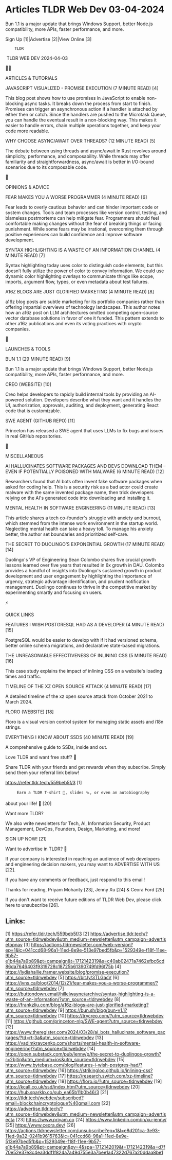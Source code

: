 # Articles TLDR Web Dev 03-04-2024

Bun 1.1 is a major update that brings Windows Support, better Node.js
compatibility, more APIs, faster performance, and more.  

Sign Up [1]|Advertise [2]|View Online [3] 

		TLDR 

 TLDR WEB DEV 2024-04-03

🧑‍💻 

ARTICLES & TUTORIALS

 JAVASCRIPT VISUALIZED - PROMISE EXECUTION (7 MINUTE READ) [4] 

 This blog post shows how to use promises in JavaScript to enable
non-blocking async tasks. It breaks down the process from start to
finish. Promises can trigger an asynchronous action if a handler is
attached by either then or catch. Since the handlers are pushed to the
Microtask Queue, you can handle the eventual result in a non-blocking
way. This makes it easier to handle errors, chain multiple operations
together, and keep your code more readable. 

 WHY CHOOSE ASYNC/AWAIT OVER THREADS? (12 MINUTE READ) [5] 

 The debate between using threads and async/await in Rust revolves
around simplicity, performance, and composability. While threads may
offer familiarity and straightforwardness, async/await is better in
I/O-bound scenarios due to its composable code. 

🧠 

OPINIONS & ADVICE

 FEAR MAKES YOU A WORSE PROGRAMMER (4 MINUTE READ) [6] 

 Fear leads to overly cautious behavior and can hinder important code
or system changes. Tools and team processes like version control,
testing, and blameless postmortems can help mitigate fear. Programmers
should feel comfortable making changes without the fear of breaking
things or facing punishment. While some fears may be irrational,
overcoming them through positive experiences can build confidence and
improve software development. 

 SYNTAX HIGHLIGHTING IS A WASTE OF AN INFORMATION CHANNEL (4 MINUTE
READ) [7] 

 Syntax highlighting today uses color to distinguish code elements,
but this doesn’t fully utilize the power of color to convey
information. We could use dynamic color highlighting overlays to
communicate things like scope, imports, argument flow, types, or even
metadata about test failures. 

 A16Z BLOGS ARE JUST GLORIFIED MARKETING (4 MINUTE READ) [8] 

 a16z blog posts are subtle marketing for its portfolio companies
rather than offering impartial overviews of technology landscapes.
This author notes how an a16z post on LLM architectures omitted
competing open-source vector database solutions in favor of one it
funded. This pattern extends to other a16z publications and even its
voting practices with crypto companies. 

🚀 

LAUNCHES & TOOLS

 BUN 1.1 (29 MINUTE READ) [9] 

 Bun 1.1 is a major update that brings Windows Support, better Node.js
compatibility, more APIs, faster performance, and more. 

 CREO (WEBSITE) [10] 

 Creo helps developers to rapidly build internal tools by providing an
AI-powered solution. Developers describe what they want and it handles
the UI, authorization, approvals, auditing, and deployment, generating
React code that is customizable. 

 SWE AGENT (GITHUB REPO) [11] 

 Princeton has released a SWE agent that uses LLMs to fix bugs and
issues in real GitHub repositories. 

🎁 

MISCELLANEOUS

 AI HALLUCINATES SOFTWARE PACKAGES AND DEVS DOWNLOAD THEM – EVEN IF
POTENTIALLY POISONED WITH MALWARE (6 MINUTE READ) [12] 

 Researchers found that AI bots often invent fake software packages
when asked for coding help. This is a security risk as a bad actor
could create malware with the same invented package name, then trick
developers relying on the AI's generated code into downloading and
installing it. 

 MENTAL HEALTH IN SOFTWARE ENGINEERING (11 MINUTE READ) [13] 

 This article shares a tech co-founder's struggle with anxiety and
burnout, which stemmed from the intense work environment in the
startup world. Neglecting mental health can take a heavy toll. To
manage his anxiety better, the author set boundaries and prioritized
self-care. 

 THE SECRET TO DUOLINGO’S EXPONENTIAL GROWTH (17 MINUTE READ) [14] 

 Duolingo's VP of Engineering Sean Colombo shares five crucial growth
lessons learned over five years that resulted in 6x growth in DAU.
Colombo provides a handful of insights into Duolingo's sustained
growth in product development and user engagement by highlighting the
importance of urgency, strategic advantage identification, and prudent
notification management. Duolingo continues to thrive in the
competitive market by experimenting smartly and focusing on users. 

⚡ 

QUICK LINKS

 FEATURES I WISH POSTGRESQL HAD AS A DEVELOPER (4 MINUTE READ) [15] 

 PostgreSQL would be easier to develop with if it had versioned
schema, better online schema migrations, and declarative state-based
migrations. 

 THE UNREASONABLE EFFECTIVENESS OF INLINING CSS (5 MINUTE READ) [16] 

 This case study explains the impact of inlining CSS on a website's
loading times and traffic. 

 TIMELINE OF THE XZ OPEN SOURCE ATTACK (4 MINUTE READ) [17] 

 A detailed timeline of the xz open source attack from October 2021 to
March 2024. 

 FLORO (WEBSITE) [18] 

 Floro is a visual version control system for managing static assets
and i18n strings. 

 EVERYTHING I KNOW ABOUT SSDS (40 MINUTE READ) [19] 

 A comprehensive guide to SSDs, inside and out. 

Love TLDR and want free stuff? 🎁

 Share TLDR with your friends and get rewards when they subscribe.
Simply send them your referral link below! 

 https://refer.tldr.tech/559beb5f/3 [1] 

		 Earn a TLDR T-shirt 👕, slides 🩴, or even an autobiography
about your life! 🤯 [20] 

Want more TLDR?

 We also write newsletters for Tech, AI, Information Security, Product
Management, DevOps, Founders, Design, Marketing, and more! 

SIGN UP NOW! [21] 

Want to advertise in TLDR? 📰

 If your company is interested in reaching an audience of web
developers and engineering decision makers, you may want to ADVERTISE
WITH US [22]. 

 If you have any comments or feedback, just respond to this email! 

Thanks for reading, 
Priyam Mohanty [23], Jenny Xu [24] & Ceora Ford [25] 

If you don't want to receive future editions of TLDR Web Dev,
please click here to unsubscribe [26]. 

 

Links:
------
[1] https://refer.tldr.tech/559beb5f/3
[2] https://advertise.tldr.tech/?utm_source=tldrwebdev&utm_medium=newsletter&utm_campaign=advertisetopnav
[3] https://actions.tldrnewsletter.com/web-version?ep=1&lc=041ccd68-96a1-11ed-8e9e-513e97bed5fb&p=1529349e-f18f-11ee-9b57-e1b44a7a9b89&pt=campaign&t=1712142319&s=c40ab02471a7462efbc6cd86da7646403f9319728c18725b61390749fd96f75b
[4] https://lydiahallie.framer.website/blog/promise-execution?utm_source=tldrwebdev
[5] https://bit.ly/3TLGacV
[6] https://jvns.ca/blog/2014/12/21/fear-makes-you-a-worse-programmer/?utm_source=tldrwebdev
[7] https://buttondown.email/hillelwayne/archive/syntax-highlighting-is-a-waste-of-an-information/?utm_source=tldrwebdev
[8] https://frankzliu.com/blog/a16z-blogs-are-just-glorified-marketing?utm_source=tldrwebdev
[9] https://bun.sh/blog/bun-v1.1?utm_source=tldrwebdev
[10] https://trycreo.com/?utm_source=tldrwebdev
[11] https://github.com/princeton-nlp/SWE-agent?utm_source=tldrwebdev
[12] https://www.theregister.com/2024/03/28/ai_bots_hallucinate_software_packages/?td=rt-3a&utm_source=tldrwebdev
[13] https://vadimkravcenko.com/shorts/mental-health-in-software-engineering/?utm_source=tldrwebdev
[14] https://open.substack.com/pub/lenny/p/the-secret-to-duolingos-growth?r=2bjtip&utm_medium=ios&utm_source=tldrwebdev
[15] https://www.bytebase.com/blog/features-i-wish-postgres-had/?utm_source=tldrwebdev
[16] https://strikingloo.github.io/inlining-css?utm_source=tldrwebdev
[17] https://research.swtch.com/xz-timeline?utm_source=tldrwebdev
[18] https://floro.io/?utm_source=tldrwebdev
[19] https://kcall.co.uk/ssd/index.html?utm_source=tldrwebdev
[20] https://hub.sparklp.co/sub_ea65b11b0b46/3
[21] https://tldr.tech/webdev/subscribed?email=blockchaincryptologue%40gmail.com
[22] https://advertise.tldr.tech/?utm_source=tldrwebdev&utm_medium=newsletter&utm_campaign=advertisecta
[23] https://www.priyam.co
[24] https://www.linkedin.com/in/xu-jenny/
[25] https://www.ceora.dev/
[26] https://actions.tldrnewsletter.com/unsubscribe?ep=1&l=e8d201ca-3e93-11ed-9a32-0241b9615763&lc=041ccd68-96a1-11ed-8e9e-513e97bed5fb&p=1529349e-f18f-11ee-9b57-e1b44a7a9b89&pt=campaign&pv=4&spa=1712142019&t=1712142319&s=d7f70e52e37e3c4ea3ddf1f824a7a49d755e3a7bee1a47322d767a20ddaa8be1